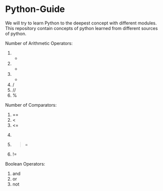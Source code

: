 # Python-Guide
We will try to learn Python to the deepest concept with different modules.
This repository contain concepts of python learned from different sources of python.


Number of Arithmetic Operators:
1. +
2. -
3. *
4. /
5. //
6. %

Number of Comparators:
1. ==
2. <
3. <=
4. >
5. >=
6. !=

Boolean Operators:
1. and
2. or
3. not

